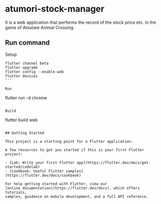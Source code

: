 # atumori-stock-manager

It is a web application that performs the record of the stock price etc. in the game of Atsutare Animal Crossing.

## Run command

Setup
```
flutter channel beta
flutter upgrade
flutter config --enable-web
flutter devices
'''

Run
```
flutter run -d chrome
```

Build
```
flutter build web
```

## Getting Started

This project is a starting point for a Flutter application.

A few resources to get you started if this is your first Flutter project:

- [Lab: Write your first Flutter app](https://flutter.dev/docs/get-started/codelab)
- [Cookbook: Useful Flutter samples](https://flutter.dev/docs/cookbook)

For help getting started with Flutter, view our
[online documentation](https://flutter.dev/docs), which offers tutorials,
samples, guidance on mobile development, and a full API reference.
